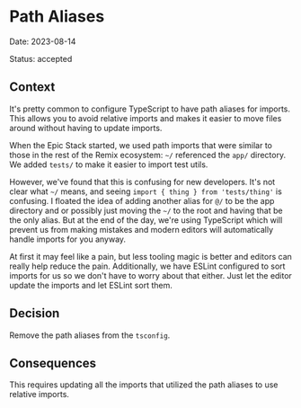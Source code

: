 # Path Aliases

Date: 2023-08-14

Status: accepted

## Context

It's pretty common to configure TypeScript to have path aliases for imports.
This allows you to avoid relative imports and makes it easier to move files
around without having to update imports.

When the Epic Stack started, we used path imports that were similar to those in
the rest of the Remix ecosystem: `~/` referenced the `app/` directory. We added
`tests/` to make it easier to import test utils.

However, we've found that this is confusing for new developers. It's not clear
what `~/` means, and seeing `import { thing } from 'tests/thing'` is confusing.
I floated the idea of adding another alias for `@/` to be the app directory and
or possibly just moving the `~/` to the root and having that be the only alias.
But at the end of the day, we're using TypeScript which will prevent us from
making mistakes and modern editors will automatically handle imports for you
anyway.

At first it may feel like a pain, but less tooling magic is better and editors
can really help reduce the pain. Additionally, we have ESLint configured to sort
imports for us so we don't have to worry about that either. Just let the editor
update the imports and let ESLint sort them.

## Decision

Remove the path aliases from the `tsconfig`.

## Consequences

This requires updating all the imports that utilized the path aliases to use
relative imports.
